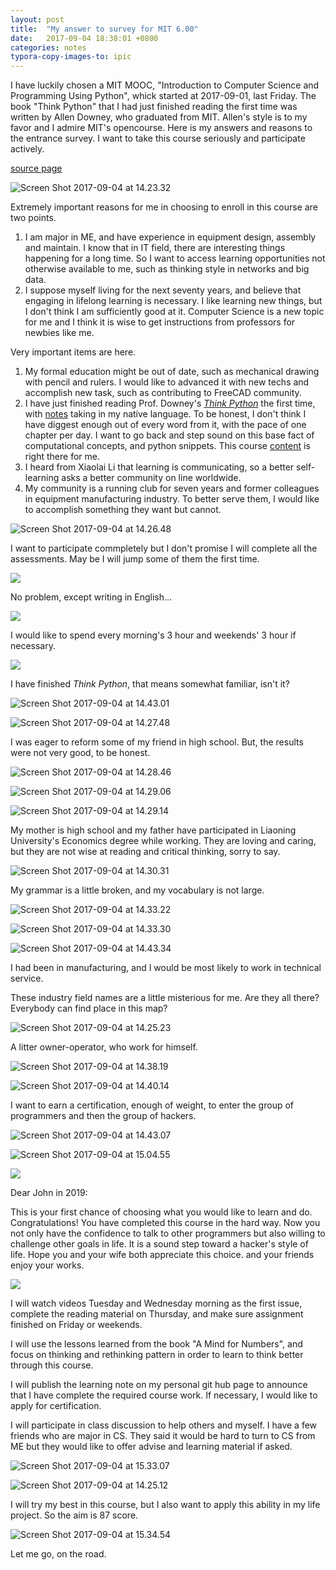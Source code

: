 ```yaml
---
layout: post
title:  "My answer to survey for MIT 6.00"
date:   2017-09-04 18:38:01 +0800
categories: notes
typora-copy-images-to: ipic
---
```


I have luckily chosen a MIT MOOC, "Introduction to Computer Science and Programming Using Python", whick started at 2017-09-01, last Friday. The book "Think Python" that I had just finished reading the first time was written by Allen Downey, who graduated from MIT. Allen's style is to my favor and I admire MIT's opencourse. Here is my answers and reasons to the entrance survey. I want to take this course seriously and participate actively. 

[source page](https://courses.edx.org/courses/course-v1:MITx+6.00.1x+2T2017_2/courseware/585765eb28824772b3220f3e15064eb5/40aeca2bf2cc41ffb189bb8c96d999c6/?child=last)

![Screen Shot 2017-09-04 at 14.23.32](https://ws1.sinaimg.cn/large/006tKfTcgy1fj8fr7m2jfj317u1ce456.jpg)

Extremely important reasons for me in choosing to enroll in this course are two points.

1. I am major in ME, and have experience in equipment design, assembly and maintain. I know that in IT field, there are interesting things happening for a long time. So I want to access learning opportunities not otherwise available to me, such as thinking style in networks and big data.
2. I suppose myself living for the next seventy years, and believe that engaging in lifelong learning is necessary. I like learning new things, but I don't think I am sufficiently good at it. Computer Science is a new topic for me and I think it is wise to get instructions from professors for newbies like me.

Very important items are here.

1. My formal education might be out of date, such as mechanical drawing with pencil and rulers. I would like to advanced it with new techs and accomplish new task, such as contributing to FreeCAD community.
2. I have just finished reading  Prof. Downey's *[Think Python](http://greenteapress.com/thinkpython2/html/index.html)* the first time, with [notes](https://john-qu.github.io/learn-to-think-python) taking in my native language. To be honest, I don't think I have diggest enough out of every word from it, with the pace of one chapter per day. I want to go back and step sound on this base fact of computational concepts, and python snippets. This  course [content](https://d37djvu3ytnwxt.cloudfront.net/assets/courseware/v1/4f4937cb6897f9063c8a7a8eeecc367c/asset-v1:MITx+6.00.1x+2T2017_2+type@asset+block/6001x_syllabus.pdf) is right there for me.
3. I heard from Xiaolai Li that learning is communicating, so a better self-learning asks a better community on line worldwide.
4. My community is a running club for seven years and former colleagues in equipment manufacturing industry. To better serve them, I would like to accomplish something they want but cannot. 


![Screen Shot 2017-09-04 at 14.26.48](https://ws2.sinaimg.cn/large/006tNc79gy1fj8fss88j3j30xs1caq70.jpg)

I want to participate commpletely but I don't promise I will complete all the assessments. May be I will jump some of them the first time.

![](https://ws1.sinaimg.cn/large/006tNc79gy1fj8h22deg5j30xi0fetac.jpg)

No problem, except writing in English...

![](https://ws1.sinaimg.cn/large/006tKfTcgy1fj8h8id0p2j30xm13etd9.jpg)

I would like to spend every morning's 3 hour and weekends' 3 hour if necessary.

![](https://ws2.sinaimg.cn/large/006tKfTcgy1fj8had6mm7j30xo0ic3zp.jpg)

I have finished *Think Python*, that means somewhat familiar, isn't it?

![Screen Shot 2017-09-04 at 14.43.01](https://ws4.sinaimg.cn/large/006tNc79gy1fj8fsiadh1j30xm0rg400.jpg)

![Screen Shot 2017-09-04 at 14.27.48](https://ws2.sinaimg.cn/large/006tNc79gy1fj8fsu4z9tj30xm0zadhv.jpg)

I was eager to reform some of my friend in high school. But, the results were not very good, to be honest.

![Screen Shot 2017-09-04 at 14.28.46](https://ws1.sinaimg.cn/large/006tNc79gy1fj8fs4vb8jj30xa0gk3zm.jpg)

![Screen Shot 2017-09-04 at 14.29.06](https://ws3.sinaimg.cn/large/006tKfTcgy1fj8frdnovbj30xg0xeabr.jpg)

![Screen Shot 2017-09-04 at 14.29.14](https://ws3.sinaimg.cn/large/006tKfTcgy1fj8frxycgrj30xa0xudhq.jpg)

My mother is high school and my father have participated in Liaoning University's Economics degree while working. They are loving and caring, but they are not wise at reading and critical thinking, sorry to say.

![Screen Shot 2017-09-04 at 14.30.31](https://ws1.sinaimg.cn/large/006tKfTcgy1fj8fqyrbhdj30xo1f00wf.jpg)

My grammar is a little broken, and my vocabulary is not large.

![Screen Shot 2017-09-04 at 14.33.22](https://ws3.sinaimg.cn/large/006tKfTcgy1fj8fr9c5ahj30x817qn0g.jpg)

![Screen Shot 2017-09-04 at 14.33.30](https://ws2.sinaimg.cn/large/006tKfTcgy1fj8fr3davqj30xo0rgmzo.jpg)

![Screen Shot 2017-09-04 at 14.43.34](https://ws3.sinaimg.cn/large/006tNc79gy1fj8fsolocij30xu12wq8n.jpg)

I had been in manufacturing, and I would be most likely to work in technical service.

These industry field names are a little misterious for me. Are they all there? Everybody can find place in this map?

![Screen Shot 2017-09-04 at 14.25.23](https://ws4.sinaimg.cn/large/006tKfTcgy1fj8frt7iknj30y40iuadd.jpg)

A litter owner-operator, who work for himself.

![Screen Shot 2017-09-04 at 14.38.19](https://ws3.sinaimg.cn/large/006tKfTcgy1fj8frccdw0j30xc12eae5.jpg)

![Screen Shot 2017-09-04 at 14.40.14](https://ws1.sinaimg.cn/large/006tKfTcgy1fj8fs0g1xyj30vc0yogoy.jpg)

I want to earn a certification, enough of weight, to enter the group of programmers and then the group of hackers.

![Screen Shot 2017-09-04 at 14.43.07](https://ws4.sinaimg.cn/large/006tNc79gy1fj8ftkcff8j30wy1faq81.jpg)

![Screen Shot 2017-09-04 at 15.04.55](https://ws1.sinaimg.cn/large/006tKfTcgy1fj8fs36h7nj30ws0s8n1t.jpg)

![](https://ws4.sinaimg.cn/large/006tKfTcgy1fj8j2o3fkfj30x41000z5.jpg)

Dear John in 2019:

This is your first chance of choosing what you would like to learn and do. Congratulations! You have completed this course in the hard way. Now you not only have the confidence to talk to other programmers but also willing to challenge other goals in life. It is a sound step toward a hacker's style of life. Hope you and your wife both appreciate this choice. and your friends enjoy your works.  

![](https://ws1.sinaimg.cn/large/006tKfTcgy1fj8j3xxo32j30x21ck49s.jpg)

I will watch videos Tuesday and Wednesday morning as the first issue, complete the reading material on Thursday, and make sure assignment finished on Friday or weekends.

I will use the lessons learned from the book "A Mind for Numbers", and focus on thinking and rethinking pattern in order to learn to think better through this course.

I will publish the learning note on my personal git hub page to announce that I have complete the required course work. If necessary, I would like to apply for certification.

I will participate in class discussion to help others and myself. I have a few friends who are major in CS. They said it would be hard to turn to CS from ME but they would like to offer advise and learning material if asked.

![Screen Shot 2017-09-04 at 15.33.07](https://ws1.sinaimg.cn/large/006tKfTcgy1fj8fpfojy2j30xm0yc46x.jpg)

![Screen Shot 2017-09-04 at 14.25.12](https://ws1.sinaimg.cn/large/006tNc79gy1fj8fspsmpmj30xi0o2tbx.jpg)

I will try my best in this course, but I also want to apply this ability in my life project. So the aim is 87 score.

![Screen Shot 2017-09-04 at 15.34.54](https://ws2.sinaimg.cn/large/006tKfTcgy1fj8frvkmpej30wi0c8wfy.jpg)

Let me go, on the road.